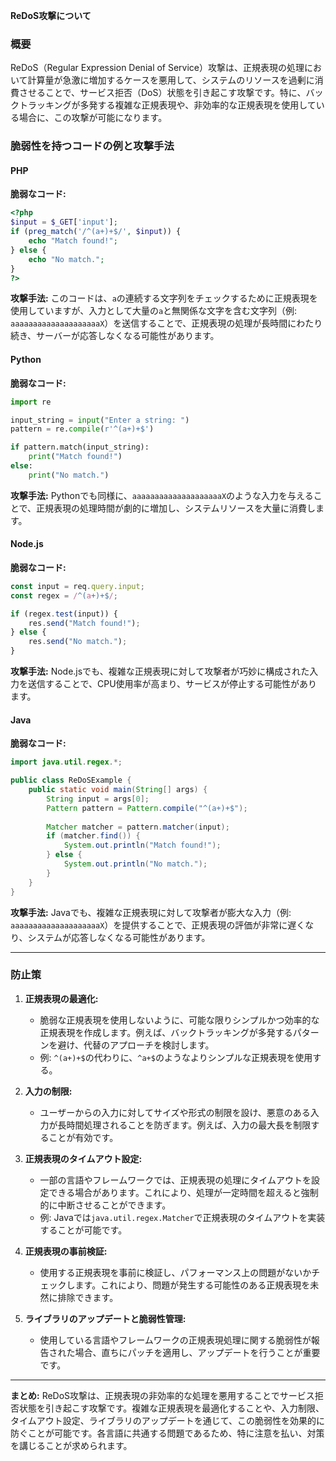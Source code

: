 **ReDoS攻撃について**

### **概要**

ReDoS（Regular Expression Denial of Service）攻撃は、正規表現の処理において計算量が急激に増加するケースを悪用して、システムのリソースを過剰に消費させることで、サービス拒否（DoS）状態を引き起こす攻撃です。特に、バックトラッキングが多発する複雑な正規表現や、非効率的な正規表現を使用している場合に、この攻撃が可能になります。

### **脆弱性を持つコードの例と攻撃手法**

#### **PHP**

**脆弱なコード:**
```php
<?php
$input = $_GET['input'];
if (preg_match('/^(a+)+$/', $input)) {
    echo "Match found!";
} else {
    echo "No match.";
}
?>
```

**攻撃手法:**
このコードは、`a`の連続する文字列をチェックするために正規表現を使用していますが、入力として大量の`a`と無関係な文字を含む文字列（例: `aaaaaaaaaaaaaaaaaaaaX`）を送信することで、正規表現の処理が長時間にわたり続き、サーバーが応答しなくなる可能性があります。

#### **Python**

**脆弱なコード:**
```python
import re

input_string = input("Enter a string: ")
pattern = re.compile(r'^(a+)+$')

if pattern.match(input_string):
    print("Match found!")
else:
    print("No match.")
```

**攻撃手法:**
Pythonでも同様に、`aaaaaaaaaaaaaaaaaaaaX`のような入力を与えることで、正規表現の処理時間が劇的に増加し、システムリソースを大量に消費します。

#### **Node.js**

**脆弱なコード:**
```javascript
const input = req.query.input;
const regex = /^(a+)+$/;

if (regex.test(input)) {
    res.send("Match found!");
} else {
    res.send("No match.");
}
```

**攻撃手法:**
Node.jsでも、複雑な正規表現に対して攻撃者が巧妙に構成された入力を送信することで、CPU使用率が高まり、サービスが停止する可能性があります。

#### **Java**

**脆弱なコード:**
```java
import java.util.regex.*;

public class ReDoSExample {
    public static void main(String[] args) {
        String input = args[0];
        Pattern pattern = Pattern.compile("^(a+)+$");
        
        Matcher matcher = pattern.matcher(input);
        if (matcher.find()) {
            System.out.println("Match found!");
        } else {
            System.out.println("No match.");
        }
    }
}
```

**攻撃手法:**
Javaでも、複雑な正規表現に対して攻撃者が膨大な入力（例: `aaaaaaaaaaaaaaaaaaaaX`）を提供することで、正規表現の評価が非常に遅くなり、システムが応答しなくなる可能性があります。

---

### **防止策**

1. **正規表現の最適化:**
   - 脆弱な正規表現を使用しないように、可能な限りシンプルかつ効率的な正規表現を作成します。例えば、バックトラッキングが多発するパターンを避け、代替のアプローチを検討します。
   - 例: `^(a+)+$`の代わりに、`^a+$`のようなよりシンプルな正規表現を使用する。

2. **入力の制限:**
   - ユーザーからの入力に対してサイズや形式の制限を設け、悪意のある入力が長時間処理されることを防ぎます。例えば、入力の最大長を制限することが有効です。

3. **正規表現のタイムアウト設定:**
   - 一部の言語やフレームワークでは、正規表現の処理にタイムアウトを設定できる場合があります。これにより、処理が一定時間を超えると強制的に中断させることができます。
   - 例: Javaでは`java.util.regex.Matcher`で正規表現のタイムアウトを実装することが可能です。

4. **正規表現の事前検証:**
   - 使用する正規表現を事前に検証し、パフォーマンス上の問題がないかチェックします。これにより、問題が発生する可能性のある正規表現を未然に排除できます。

5. **ライブラリのアップデートと脆弱性管理:**
   - 使用している言語やフレームワークの正規表現処理に関する脆弱性が報告された場合、直ちにパッチを適用し、アップデートを行うことが重要です。

---

**まとめ:**
ReDoS攻撃は、正規表現の非効率的な処理を悪用することでサービス拒否状態を引き起こす攻撃です。複雑な正規表現を最適化することや、入力制限、タイムアウト設定、ライブラリのアップデートを通じて、この脆弱性を効果的に防ぐことが可能です。各言語に共通する問題であるため、特に注意を払い、対策を講じることが求められます。